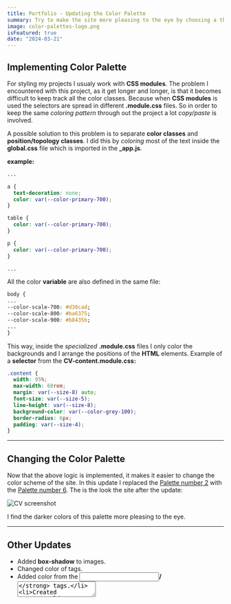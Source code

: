 ```yaml
---
title: Portfolio - Updating the Color Palette
summary: Try to make the site more pleasing to the eye by choosing a three color palette.
image: color-palettes-logo.png
isFeatured: true
date: "2024-03-21"
---
```


## Implementing Color Palette

For styling my projects I usualy work with **CSS modules**. The problem I encountered with this project, as it get longer and longer, is that it becomes difficult to keep track all the color classes. Because when **CSS modules** is used the selectors are spread in different **.module.css** files. So in order to keep the same _coloring pattern_ through out the project a lot _copy/paste_ is involved.

A possible solution to this problem is to separate **color classes** and **position/topology classes**. I did this by _coloring_ most of the text inside the **global.css** file which is imported in the **\_app.js**.

**example:**

```css
...

a {
  text-decoration: none;
  color: var(--color-primary-700);
}

table {
  color: var(--color-primary-700);
}

p {
  color: var(--color-primary-700);
}

...
```

All the color **variable** are also defined in the same file:

```css
body {
...
--color-scale-700: #d38cad;
--color-scale-800: #ba6375;
--color-scale-900: #b8435b;
...
}
```

This way, inside the _specialized_ **.module.css** files I only color the backgrounds and I arrange the positions of the **HTML** elements. Example of a **selector** from the **CV-content.module.css:**

```css
.content {
  width: 95%;
  max-width: 60rem;
  margin: var(--size-8) auto;
  font-size: var(--size-5);
  line-height: var(--size-8);
  background-color: var(--color-grey-100);
  border-radius: 6px;
  padding: var(--size-4);
}
```

---

## Changing the Color Palette

Now that the above logic is implemented, it makes it easier to change the color scheme of the site. In this update I replaced the [Palette number 2](https://colorpalettes.com/palette/2) with the [Palette number 6](https://colorpalettes.com/palette/6). The is the look the site after the update:

![CV screenshot](CV-screenshot-210324.png)

I find the darker colors of this palette more pleasing to the eye.

---

## Other Updates

- Added **box-shadow** to images.
- Changed color of **<a>** tags.
- Added color from the **<input>/<textArea>** tags.
- Created **/old-posts** folder.

---
